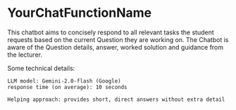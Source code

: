 # YourChatFunctionName

This chatbot aims to concisely respond to all relevant tasks the student requests based on the current Question they are working on. The Chatbot is aware of the Question details, answer, worked solution and guidance from the lecturer.

Some technical details:
<pre style="white-space: pre-wrap;">
<code>LLM model: Gemini-2.0-flash (Google)
response time (on average): 10 seconds

Helping approach: provides short, direct answers without extra detail
</code>
</pre>